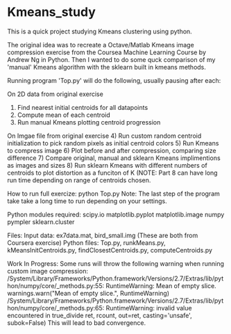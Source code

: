 # Kmeans_study
This is a quick project studying Kmeans clustering using python.

The original idea was to recreate a Octave/Matlab Kmeans image compression exercise from the Coursea Machine Learning Course by Andrew Ng in Python. Then I wanted to do some quck comparison of my 'manual' Kmeans algorithm with the sklearn built in kmeans methods.

Running program 'Top.py' will do the following, usually pausing after each:

On 2D data from original exercise
1) Find nearest initial centroids for all datapoints
2) Compute mean of each centroid
3) Run manual Kmeans plotting centroid progression

On Imgae file from original exercise
4) Run custom random centroid initialization to pick random pixels as initial centroid colors
5) Run Kmeans to compress image
6) Plot before and after compression, comparing size difference
7) Compare original, manual and sklearn Kmeans implimentions as images and sizes
8) Run sklearn Kmeans with different numbers of centroids to plot distortion as a funciton of K
(NOTE: Part 8 can have long run time depending on range of centroids chosen.

How to run full exercize:
python Top.py
Note: The last step of the program take take a long time to run depending on your settings.

Python modules required:
scipy.io
matplotlib.pyplot
matplotlib.image
numpy
pympler
sklearn.cluster

Files:
Input data: ex7data.mat, bird_small.img (These are both from Coursera exercise)
Python files: Top.py, runkMeans.py, kMeansInitCentroids.py, findClosestCentroids.py, computeCentroids.py

Work In Progress:
Some runs will throw the following warning when running custom image compression:
/System/Library/Frameworks/Python.framework/Versions/2.7/Extras/lib/python/numpy/core/_methods.py:55: RuntimeWarning: Mean of empty slice.
  warnings.warn("Mean of empty slice.", RuntimeWarning)
/System/Library/Frameworks/Python.framework/Versions/2.7/Extras/lib/python/numpy/core/_methods.py:65: RuntimeWarning: invalid value encountered in true_divide
  ret, rcount, out=ret, casting='unsafe', subok=False)
This will lead to bad convergence.
